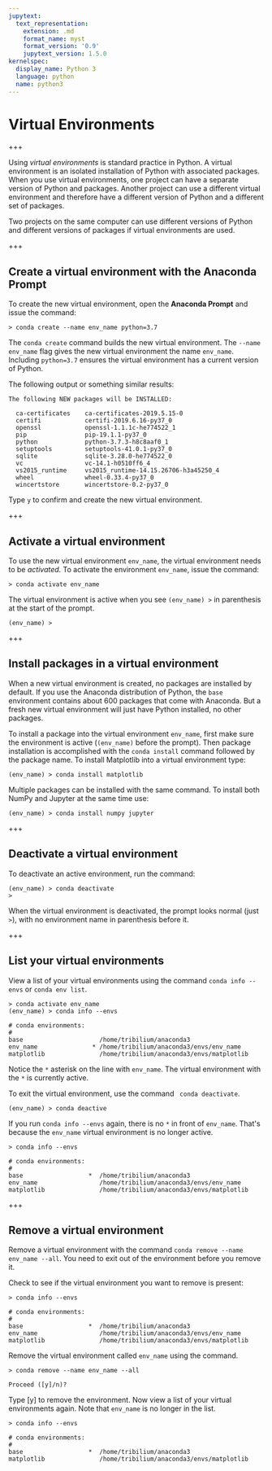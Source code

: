 ```yaml
---
jupytext:
  text_representation:
    extension: .md
    format_name: myst
    format_version: '0.9'
    jupytext_version: 1.5.0
kernelspec:
  display_name: Python 3
  language: python
  name: python3
---
```


# Virtual Environments

+++

Using _virtual environments_ is standard practice in Python. A virtual environment is an isolated installation of Python with associated packages. When you use virtual environments, one project can have a separate version of Python and packages. Another project can use a different virtual environment and therefore have a different version of Python and a different set of packages. 

Two projects on the same computer can use different versions of Python and different versions of packages if virtual environments are used.

+++

## Create a virtual environment with the Anaconda Prompt

To create the new virtual environment, open the **Anaconda Prompt** and issue the command:

```text
> conda create --name env_name python=3.7
```

The ```conda create``` command builds the new virtual environment. The ```--name env_name``` flag gives the new virtual environment the name ```env_name```.  Including ```python=3.7``` ensures the virtual environment has a current version of Python. 

The following output or something similar results:

```text
The following NEW packages will be INSTALLED:

  ca-certificates    ca-certificates-2019.5.15-0
  certifi            certifi-2019.6.16-py37_0
  openssl            openssl-1.1.1c-he774522_1
  pip                pip-19.1.1-py37_0
  python             python-3.7.3-h8c8aaf0_1
  setuptools         setuptools-41.0.1-py37_0
  sqlite             sqlite-3.28.0-he774522_0
  vc                 vc-14.1-h0510ff6_4
  vs2015_runtime     vs2015_runtime-14.15.26706-h3a45250_4
  wheel              wheel-0.33.4-py37_0
  wincertstore       wincertstore-0.2-py37_0
```

Type ```y``` to confirm and create the new virtual environment. 

+++

## Activate a virtual environment

To use the new virtual environment ```env_name```, the virtual environment needs to be _activated_. To activate the environment ```env_name```, issue the command:

```text
> conda activate env_name
```

The virtual environment is active when you see ```(env_name) >``` in parenthesis at the start of the prompt.

```text
(env_name) > 
```

+++

## Install packages in a virtual environment

When a new virtual environment is created, no packages are installed by default. If you use the Anaconda distribution of Python, the ```base``` environment contains about 600 packages that come with Anaconda. But a fresh new virtual environment will just have Python installed, no other packages.

To install a package into the virtual environment ```env_name```, first make sure the environment is active (```(env_name)``` before the prompt). Then package installation is accomplished with the ```conda install``` command followed by the package name. To install Matplotlib into a virtual environment type:

```text
(env_name) > conda install matplotlib
```

Multiple packages can be installed with the same command. To install both NumPy and Jupyter at the same time use:

```text
(env_name) > conda install numpy jupyter
```

+++

## Deactivate a virtual environment

To deactivate an active environment, run the command:

```text
(env_name) > conda deactivate
>
```

When the virtual environment is deactivated, the prompt looks normal (just ```>```), with no environment name in parenthesis before it.

+++

## List your virtual environments

View a list of your virtual environments using the command ```conda info --envs``` or ```conda env list```.

```text
> conda activate env_name
(env_name) > conda info --envs

# conda environments:
#
base                     /home/tribilium/anaconda3
env_name               * /home/tribilium/anaconda3/envs/env_name
matplotlib               /home/tribilium/anaconda3/envs/matplotlib
```

Notice the ``` * ``` asterisk on the line with ```env_name```. The virtual environment with the ``` * ``` is currently active. 

To exit the virtual environment, use the command ``` conda deactivate```. 

```text
(env_name) > conda deactive
```

If you run ```conda info --envs``` again, there is no ```*``` in front of ```env_name```. That's because the ```env_name``` virtual environment is no longer active.

```text
> conda info --envs

# conda environments:
#
base                  *  /home/tribilium/anaconda3
env_name                 /home/tribilium/anaconda3/envs/env_name
matplotlib               /home/tribilium/anaconda3/envs/matplotlib

```

+++

## Remove a virtual environment

Remove a virtual environment with the command ```conda remove --name env_name --all```. You need to exit out of the environment before you remove it.

Check to see if the virtual environment you want to remove is present:

```text
> conda info --envs

# conda environments:
#
base                  *  /home/tribilium/anaconda3
env_name                 /home/tribilium/anaconda3/envs/env_name
matplotlib               /home/tribilium/anaconda3/envs/matplotlib

```

Remove the virtual environment called ```env_name``` using the command.

```text
> conda remove --name env_name --all

Proceed ([y]/n)?
```

Type [y] to remove the environment. Now view a list of your virtual environments again. Note that ```env_name``` is no longer in the list.

```text
> conda info --envs

# conda environments:
#
base                  *  /home/tribilium/anaconda3
matplotlib               /home/tribilium/anaconda3/envs/matplotlib

```

```{code-cell} ipython3

```
